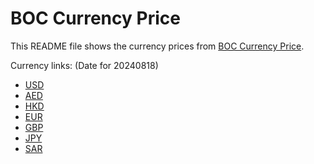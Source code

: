 # BOC Currency Price

This README file shows the currency prices from [BOC Currency Price](https://www.boc.cn/sourcedb/whpj/).

Currency links: (Date for 20240818)

- [USD](https://bocurrencyprice.techina.science/BOC_CURRENCY_PRICE/USD/20240818.json)
- [AED](https://bocurrencyprice.techina.science/BOC_CURRENCY_PRICE/AED/20240818.json)
- [HKD](https://bocurrencyprice.techina.science/BOC_CURRENCY_PRICE/HKD/20240818.json)
- [EUR](https://bocurrencyprice.techina.science/BOC_CURRENCY_PRICE/EUR/20240818.json)
- [GBP](https://bocurrencyprice.techina.science/BOC_CURRENCY_PRICE/GBP/20240818.json)
- [JPY](https://bocurrencyprice.techina.science/BOC_CURRENCY_PRICE/JPY/20240818.json)
- [SAR](https://bocurrencyprice.techina.science/BOC_CURRENCY_PRICE/SAR/20240818.json)
